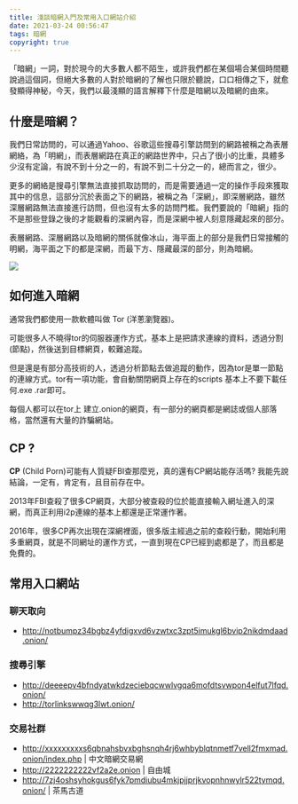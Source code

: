 ```yaml
---
title: 淺談暗網入門及常用入口網站介紹
date: 2021-03-24 00:56:47
tags: 暗網
copyright: true
---
```


「暗網」一詞，對於現今的大多數人都不陌生，或許我們都在某個場合某個時間聽說過這個詞，但絕大多數的人對於暗網的了解也只限於聽說，口口相傳之下，就愈發顯得神秘，今天，我們以最淺顯的語言解釋下什麼是暗網以及暗網的由來。

<!-- more -->

## 什麼是暗網？

我們日常訪問的，可以通過Yahoo、谷歌這些搜尋引擎訪問到的網路被稱之為表層網絡，為「明網」，而表層網路在真正的網路世界中，只占了很小的比重，具體多少沒有定論，有說不到十分之一的，有說不到二十分之一的，總而言之，很少。

更多的網絡是搜尋引擎無法直接抓取訪問的，而是需要通過一定的操作手段來獲取其中的信息，這部分沉於表面之下的網路，被稱之為「深網」，即深層網路，雖然深層網路無法直接進行訪問，但也沒有太多的訪問門檻。我們要說的「暗網」指的不是那些登錄之後的才能觀看的深網內容，而是深網中被人刻意隱藏起來的部分。

表層網路、深層網路以及暗網的關係就像冰山，海平面上的部分是我們日常接觸的明網，海平面之下的都是深網，而最下方、隱藏最深的部分，則為暗網。

![](https://i.loli.net/2021/03/24/OZ2dpCoqP6Ev9bV.jpg)

## 如何進入暗網

通常我們都使用一款軟體叫做 Tor (洋蔥瀏覽器)。

可能很多人不曉得tor的伺服器運作方式，基本上是把請求連線的資料，透過分割(節點)，然後送到目標網頁，較難追蹤。

但是還是有部分高技術的人，透過分析節點去做追蹤的動作，因為tor是單一節點的連線方式。tor有一項功能，會自動關閉網頁上存在的scripts 基本上不要下載任何.exe .rar即可。

每個人都可以在tor上 建立.onion的網頁，有一部分的網頁都是網誌或個人部落格，當然還有大量的詐騙網站。

## CP ?

**CP** (Child Porn)可能有人質疑FBI查那麼兇，真的還有CP網站能存活嗎? 我能先說結論，一定有，肯定有，且目前存在中。

2013年FBI查殺了很多CP網頁，大部分被查殺的位於能直接輸入網址進入的深網，而真正利用i2p連線的基本上都還是正常運作著。

2016年，很多CP再次出現在深網裡面，很多版主經過之前的查殺行動，開始利用多重網頁，就是不同網址的運作方式，一直到現在CP已經到處都是了，而且都是免費的。

## **常用入口網站**

### 聊天取向

* http://notbumpz34bgbz4yfdigxvd6vzwtxc3zpt5imukgl6bvip2nikdmdaad.onion/

### 搜尋引擎

* http://deeeepv4bfndyatwkdzeciebqcwwlvgqa6mofdtsvwpon4elfut7lfqd.onion/
* http://torlinkswwqg3lwt.onion/

### 交易社群

* http://xxxxxxxxxs6qbnahsbvxbghsnqh4rj6whbyblqtnmetf7vell2fmxmad.onion/index.php   | 中文暗網交易網
* http://2222222222vf2a2e.onion   |  自由城
* http://7zj4oshsyhokgus6fyk7pmdiubu4mkjpjjprjkvopnhnwylr522tymqd.onion/   |  茶馬古道